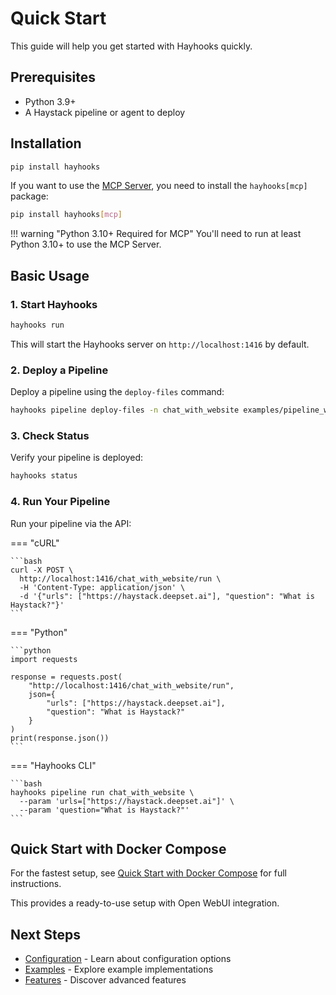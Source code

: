 # Quick Start

This guide will help you get started with Hayhooks quickly.

## Prerequisites

- Python 3.9+
- A Haystack pipeline or agent to deploy

## Installation

```bash
pip install hayhooks
```

If you want to use the [MCP Server](../features/mcp-support.md), you need to install the `hayhooks[mcp]` package:

```bash
pip install hayhooks[mcp]
```

!!! warning "Python 3.10+ Required for MCP"
    You'll need to run at least Python 3.10+ to use the MCP Server.

## Basic Usage

### 1. Start Hayhooks

```bash
hayhooks run
```

This will start the Hayhooks server on `http://localhost:1416` by default.

### 2. Deploy a Pipeline

Deploy a pipeline using the `deploy-files` command:

```bash
hayhooks pipeline deploy-files -n chat_with_website examples/pipeline_wrappers/chat_with_website_streaming
```

### 3. Check Status

Verify your pipeline is deployed:

```bash
hayhooks status
```

### 4. Run Your Pipeline

Run your pipeline via the API:

=== "cURL"

    ```bash
    curl -X POST \
      http://localhost:1416/chat_with_website/run \
      -H 'Content-Type: application/json' \
      -d '{"urls": ["https://haystack.deepset.ai"], "question": "What is Haystack?"}'
    ```

=== "Python"

    ```python
    import requests

    response = requests.post(
        "http://localhost:1416/chat_with_website/run",
        json={
            "urls": ["https://haystack.deepset.ai"],
            "question": "What is Haystack?"
        }
    )
    print(response.json())
    ```

=== "Hayhooks CLI"

    ```bash
    hayhooks pipeline run chat_with_website \
      --param 'urls=["https://haystack.deepset.ai"]' \
      --param 'question="What is Haystack?"'
    ```

## Quick Start with Docker Compose

For the fastest setup, see [Quick Start with Docker Compose](../getting-started/quick-start-docker.md) for full instructions.

This provides a ready-to-use setup with Open WebUI integration.

## Next Steps

- [Configuration](../getting-started/configuration.md) - Learn about configuration options
- [Examples](../examples/overview.md) - Explore example implementations
- [Features](../features/openai-compatibility.md) - Discover advanced features
